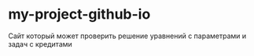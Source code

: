 # my-project-github-io
Сайт который может проверить решение уравнений с параметрами и задач с кредитами
